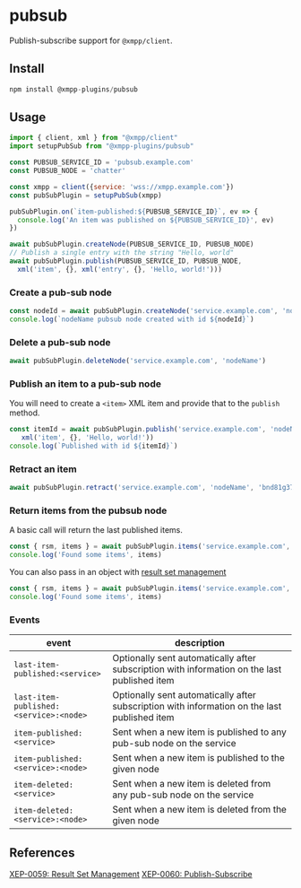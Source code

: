 # pubsub

Publish-subscribe support for `@xmpp/client`.

## Install

```js
npm install @xmpp-plugins/pubsub
```

## Usage

```js
import { client, xml } from "@xmpp/client"
import setupPubSub from "@xmpp-plugins/pubsub"

const PUBSUB_SERVICE_ID = 'pubsub.example.com'
const PUBSUB_NODE = 'chatter'

const xmpp = client({service: 'wss://xmpp.example.com'})
const pubSubPlugin = setupPubSub(xmpp)

pubSubPlugin.on(`item-published:${PUBSUB_SERVICE_ID}`, ev => {
  console.log('An item was published on ${PUBSUB_SERVICE_ID}', ev)
})

await pubSubPlugin.createNode(PUBSUB_SERVICE_ID, PUBSUB_NODE)
// Publish a single entry with the string "Hello, world"
await pubSubPlugin.publish(PUBSUB_SERVICE_ID, PUBSUB_NODE,
  xml('item', {}, xml('entry', {}, 'Hello, world!')))
```

### Create a pub-sub node

```js
const nodeId = await pubSubPlugin.createNode('service.example.com', 'nodeName')
console.log(`nodeName pubsub node created with id ${nodeId}`)
```

### Delete a pub-sub node

```js
await pubSubPlugin.deleteNode('service.example.com', 'nodeName')
```

### Publish an item to a pub-sub node

You will need to create a `<item>` XML item and provide that to the `publish`
method.

```js
const itemId = await pubSubPlugin.publish('service.example.com', 'nodeName',
   xml('item', {}, 'Hello, world!'))
console.log(`Published with id ${itemId}`)
```

### Retract an item

```js
await pubSubPlugin.retract('service.example.com', 'nodeName', 'bnd81g37d61f49fgn581')
```

### Return items from the pubsub node

A basic call will return the last published items.

```js
const { rsm, items } = await pubSubPlugin.items('service.example.com', 'nodeName')
console.log('Found some items', items)
```

You can also pass in an object with
[result set management](https://xmpp.org/extensions/xep-0059.html)

```js
const { rsm, items } = await pubSubPlugin.items('service.example.com', 'nodeName', { max: 500 })
console.log('Found some items', items)
```

### Events

| event | description |
| -- | -- |
| `last-item-published:<service>` | Optionally sent automatically after subscription with information on the last published item |
| `last-item-published:<service>:<node>` | Optionally sent automatically after subscription with information on the last published item |
| `item-published:<service>` | Sent when a new item is published to any pub-sub node on the service |
| `item-published:<service>:<node>` | Sent when a new item is published to the given node |
| `item-deleted:<service>` | Sent when a new item is deleted from any pub-sub node on the service |
| `item-deleted:<service>:<node>` | Sent when a new item is deleted from the given node |


## References

[XEP-0059: Result Set Management](https://xmpp.org/extensions/xep-0059.html)
[XEP-0060: Publish-Subscribe](https://xmpp.org/extensions/xep-0060.html)
